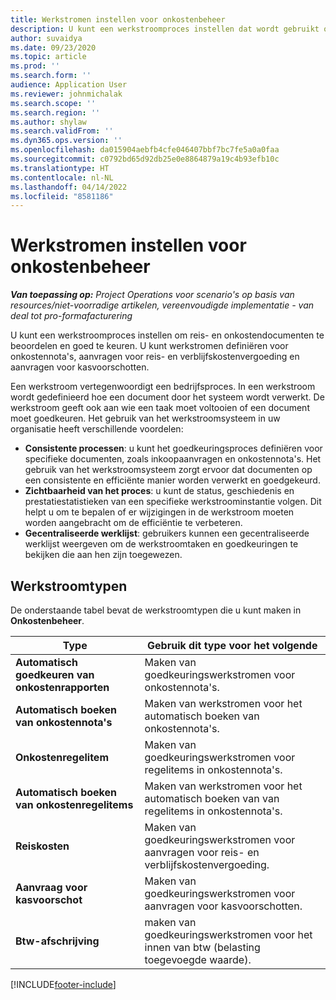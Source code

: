 ```yaml
---
title: Werkstromen instellen voor onkostenbeheer
description: U kunt een werkstroomproces instellen dat wordt gebruikt om reis- en onkostendocumenten te beoordelen en goed te keuren.
author: suvaidya
ms.date: 09/23/2020
ms.topic: article
ms.prod: ''
ms.search.form: ''
audience: Application User
ms.reviewer: johnmichalak
ms.search.scope: ''
ms.search.region: ''
ms.author: shylaw
ms.search.validFrom: ''
ms.dyn365.ops.version: ''
ms.openlocfilehash: da015904aebfb4cfe046407bbf7bc7fe5a0a0faa
ms.sourcegitcommit: c0792bd65d92db25e0e8864879a19c4b93efb10c
ms.translationtype: HT
ms.contentlocale: nl-NL
ms.lasthandoff: 04/14/2022
ms.locfileid: "8581186"
---
```

# <a name="set-up-workflows-for-expense-management"></a>Werkstromen instellen voor onkostenbeheer

_**Van toepassing op:** Project Operations voor scenario's op basis van resources/niet-voorradige artikelen, vereenvoudigde implementatie - van deal tot pro-formafacturering_

U kunt een werkstroomproces instellen om reis- en onkostendocumenten te beoordelen en goed te keuren. U kunt werkstromen definiëren voor onkostennota's, aanvragen voor reis- en verblijfskostenvergoeding en aanvragen voor kasvoorschotten.

Een werkstroom vertegenwoordigt een bedrijfsproces. In een werkstroom wordt gedefinieerd hoe een document door het systeem wordt verwerkt. De werkstroom geeft ook aan wie een taak moet voltooien of een document moet goedkeuren. Het gebruik van het werkstroomsysteem in uw organisatie heeft verschillende voordelen:

- **Consistente processen**: u kunt het goedkeuringsproces definiëren voor specifieke documenten, zoals inkoopaanvragen en onkostennota's. Het gebruik van het werkstroomsysteem zorgt ervoor dat documenten op een consistente en efficiënte manier worden verwerkt en goedgekeurd.
- **Zichtbaarheid van het proces**: u kunt de status, geschiedenis en prestatiestatistieken van een specifieke werkstroominstantie volgen. Dit helpt u om te bepalen of er wijzigingen in de werkstroom moeten worden aangebracht om de efficiëntie te verbeteren.
- **Gecentraliseerde werklijst**: gebruikers kunnen een gecentraliseerde werklijst weergeven om de werkstroomtaken en goedkeuringen te bekijken die aan hen zijn toegewezen. 

## <a name="workflow-types"></a>Werkstroomtypen

De onderstaande tabel bevat de werkstroomtypen die u kunt maken in **Onkostenbeheer**.


|              <strong>Type</strong>              |                   <strong>Gebruik dit type voor het volgende</strong>                   |
|-------------------------------------------------|-----------------------------------------------------------------------|
|   <strong>Automatisch goedkeuren van onkostenrapporten</strong> |            Maken van goedkeuringswerkstromen voor onkostennota's.             |
|  <strong>Automatisch boeken van onkostennota's</strong>   |        Maken van werkstromen voor het automatisch boeken van onkostennota's.        |
|       <strong>Onkostenregelitem</strong>        |     Maken van goedkeuringswerkstromen voor regelitems in onkostennota's.      |
| <strong>Automatisch boeken van onkostenregelitems</strong> | Maken van werkstromen voor het automatisch boeken van van regelitems in onkostennota's. |
|       <strong>Reiskosten</strong>       |          Maken van goedkeuringswerkstromen voor aanvragen voor reis- en verblijfskostenvergoeding.           |
|      <strong>Aanvraag voor kasvoorschot</strong>      |         Maken van goedkeuringswerkstromen voor aanvragen voor kasvoorschotten.          |
|        <strong>Btw-afschrijving</strong>        | maken van goedkeuringswerkstromen voor het innen van btw (belasting toegevoegde waarde).  |


[!INCLUDE[footer-include](../includes/footer-banner.md)]